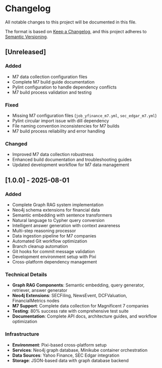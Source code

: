 # Changelog

All notable changes to this project will be documented in this file.

The format is based on [Keep a Changelog](https://keepachangelog.com/en/1.0.0/),
and this project adheres to [Semantic Versioning](https://semver.org/spec/v2.0.0.html).

## [Unreleased]

### Added
- M7 data collection configuration files
- Complete M7 build guide documentation
- Pylint configuration to handle dependency conflicts
- M7 build process validation and testing

### Fixed  
- Missing M7 configuration files (`job_yfinance_m7.yml`, `sec_edgar_m7.yml`)
- Pylint circular import issue with dill dependency
- File naming convention inconsistencies for M7 builds
- M7 build process reliability and error handling

### Changed
- Improved M7 data collection robustness
- Enhanced build documentation and troubleshooting guides
- Updated development workflow for M7 data management

## [1.0.0] - 2025-08-01

### Added
- Complete Graph RAG system implementation
- Neo4j schema extensions for financial data
- Semantic embedding with sentence transformers
- Natural language to Cypher query conversion
- Intelligent answer generation with context awareness
- Multi-step reasoning processor
- Data ingestion pipeline for M7 companies
- Automated Git workflow optimization
- Branch cleanup automation
- Git hooks for commit message validation
- Development environment setup with Pixi
- Cross-platform dependency management

### Technical Details
- **Graph RAG Components**: Semantic embedding, query generator, retriever, answer generator
- **Neo4j Extensions**: SECFiling, NewsEvent, DCFValuation, FinancialMetrics nodes
- **M7 Support**: Complete data collection for Magnificent 7 companies
- **Testing**: 80% success rate with comprehensive test suite
- **Documentation**: Complete API docs, architecture guides, and workflow optimization

### Infrastructure
- **Environment**: Pixi-based cross-platform setup
- **Services**: Neo4j graph database, Minikube container orchestration  
- **Data Sources**: Yahoo Finance, SEC Edgar integration
- **Storage**: JSON-based data with graph database backend